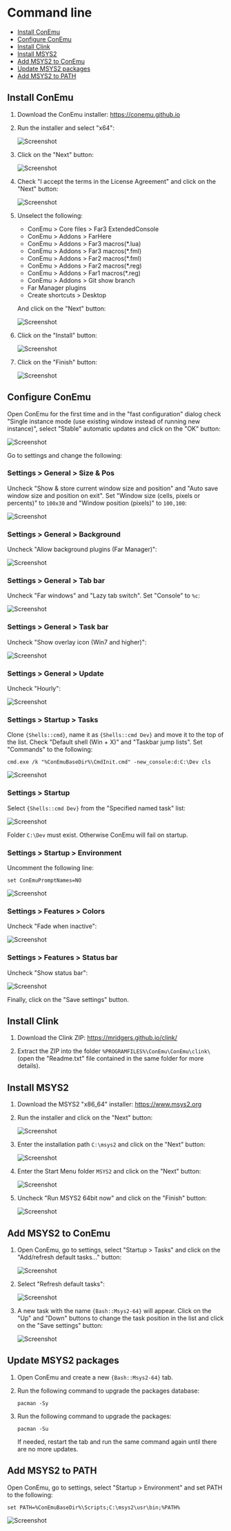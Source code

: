 # Command line

- [Install ConEmu](#install-conemu)
- [Configure ConEmu](#configure-conemu)
- [Install Clink](#install-clink)
- [Install MSYS2](#install-msys2)
- [Add MSYS2 to ConEmu](#add-msys2-to-conemu)
- [Update MSYS2 packages](#update-msys2-packages)
- [Add MSYS2 to PATH](#add-msys2-to-path)

## Install ConEmu

1. Download the ConEmu installer: https://conemu.github.io

1. Run the installer and select "x64":

    ![Screenshot](images/conemu_install_01.png?raw=true)

1. Click on the "Next" button:

    ![Screenshot](images/conemu_install_02.png?raw=true)

1. Check "I accept the terms in the License Agreement" and click on the "Next" button:

    ![Screenshot](images/conemu_install_03.png?raw=true)

1. Unselect the following:

    - ConEmu > Core files > Far3 ExtendedConsole
    - ConEmu > Addons > FarHere
    - ConEmu > Addons > Far3 macros(*.lua)
    - ConEmu > Addons > Far3 macros(*.fml)
    - ConEmu > Addons > Far2 macros(*.fml)
    - ConEmu > Addons > Far2 macros(*.reg)
    - ConEmu > Addons > Far1 macros(*.reg)
    - ConEmu > Addons > Git show branch
    - Far Manager plugins
    - Create shortcuts > Desktop

    And click on the "Next" button:

    ![Screenshot](images/conemu_install_04.png?raw=true)

1. Click on the "Install" button:

    ![Screenshot](images/conemu_install_05.png?raw=true)

1. Click on the "Finish" button:

    ![Screenshot](images/conemu_install_06.png?raw=true)

## Configure ConEmu

Open ConEmu for the first time and in the "fast configuration" dialog check "Single instance mode (use existing window instead of running new instance)", select "Stable" automatic updates and click on the "OK" button:

![Screenshot](images/conemu_first_run.png?raw=true)

Go to settings and change the following:

### Settings > General > Size & Pos

Uncheck "Show & store current window size and position" and "Auto save window size and position on exit". Set "Window size (cells, pixels or percents)" to `100x30` and "Window position (pixels)" to `100,100`:

![Screenshot](images/conemu_settings_general_size_&_pos.png?raw=true)

### Settings > General > Background

Uncheck "Allow background plugins (Far Manager)":

![Screenshot](images/conemu_settings_general_background.png?raw=true)

### Settings > General > Tab bar

Uncheck "Far windows" and "Lazy tab switch". Set "Console" to `%c`:

![Screenshot](images/conemu_settings_general_tab_bar.png?raw=true)

### Settings > General > Task bar

Uncheck "Show overlay icon (Win7 and higher)":

![Screenshot](images/conemu_settings_general_task_bar.png?raw=true)

### Settings > General > Update

Uncheck "Hourly":

![Screenshot](images/conemu_settings_general_update.png?raw=true)

### Settings > Startup > Tasks

Clone `{Shells::cmd}`, name it as `{Shells::cmd Dev}` and move it to the top of the list. Check "Default shell (Win + X)" and "Taskbar jump lists". Set "Commands" to the following:

```
cmd.exe /k "%ConEmuBaseDir%\CmdInit.cmd" -new_console:d:C:\Dev cls
```

![Screenshot](images/conemu_settings_startup_tasks.png?raw=true)

### Settings > Startup

Select `{Shells::cmd Dev}` from the "Specified named task" list:

![Screenshot](images/conemu_settings_startup.png?raw=true)

Folder `C:\Dev` must exist. Otherwise ConEmu will fail on startup.

### Settings > Startup > Environment

Uncomment the following line:

```
set ConEmuPromptNames=NO
```

![Screenshot](images/conemu_settings_startup_environment.png?raw=true)

### Settings > Features > Colors

Uncheck "Fade when inactive":

![Screenshot](images/conemu_settings_features_colors.png?raw=true)

### Settings > Features > Status bar

Uncheck "Show status bar":

![Screenshot](images/conemu_settings_features_status_bar.png?raw=true)

Finally, click on the "Save settings" button.

## Install Clink

1. Download the Clink ZIP: https://mridgers.github.io/clink/

1. Extract the ZIP into the folder `%PROGRAMFILES%\ConEmu\ConEmu\clink\` (open the "Readme.txt" file contained in the same folder for more details).

## Install MSYS2

1. Download the MSYS2 "x86_64" installer: https://www.msys2.org

1. Run the installer and click on the "Next" button:

    ![Screenshot](images/msys2_install_01.png?raw=true)

1. Enter the installation path `C:\msys2` and click on the "Next" button:

    ![Screenshot](images/msys2_install_02.png?raw=true)

1. Enter the Start Menu folder `MSYS2` and click on the "Next" button:

    ![Screenshot](images/msys2_install_03.png?raw=true)

1. Uncheck "Run MSYS2 64bit now" and click on the "Finish" button:

    ![Screenshot](images/msys2_install_04.png?raw=true)

## Add MSYS2 to ConEmu

1. Open ConEmu, go to settings, select "Startup > Tasks" and click on the "Add/refresh default tasks..." button:

    ![Screenshot](images/conemu_add_msys2_01.png?raw=true)

1. Select "Refresh default tasks":

    ![Screenshot](images/conemu_add_msys2_02.png?raw=true)

1. A new task with the name `{Bash::Msys2-64}` will appear. Click on the "Up" and "Down" buttons to change the task position in the list and click on the "Save settings" button:

    ![Screenshot](images/conemu_add_msys2_03.png?raw=true)

## Update MSYS2 packages

1. Open ConEmu and create a new `{Bash::Msys2-64}` tab.

1. Run the following command to upgrade the packages database:
    ```
    pacman -Sy
    ```

1. Run the following command to upgrade the packages:
    ```
    pacman -Su
    ```
    If needed, restart the tab and run the same command again until there are no more updates.

## Add MSYS2 to PATH

Open ConEmu, go to settings, select "Startup > Environment" and set PATH to the following:

```
set PATH=%ConEmuBaseDir%\Scripts;C:\msys2\usr\bin;%PATH%
```

![Screenshot](images/msys2_path.png?raw=true)
